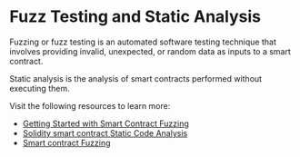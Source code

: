 # Fuzz Testing and Static Analysis

Fuzzing or fuzz testing is an automated software testing technique that involves providing invalid, unexpected, or random data as inputs to a smart contract.

Static analysis is the analysis of smart contracts performed without executing them.

Visit the following resources to learn more:

- [Getting Started with Smart Contract Fuzzing](https://www.immunebytes.com/blog/getting-started-with-smart-contract-fuzzing/)
- [Solidity smart contract Static Code Analysis](https://lightrains.com/blogs/solidity-static-analysis-tools/#static-code-analysis)
- [Smart contract Fuzzing](https://youtu.be/LRyyNzrqgOc)
